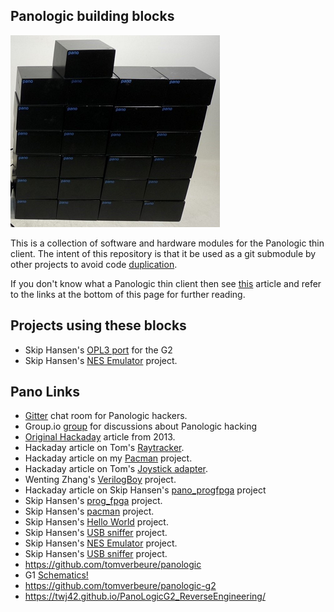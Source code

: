 ## Panologic building blocks

![Pano](./assets/pano_blocks.png) 

This is a collection of software and hardware modules for the Panologic thin 
client. The intent of this repository is that it be used as a git submodule by
other projects to avoid code [duplication](https://en.wikipedia.org/wiki/Don%27t_repeat_yourself).

If you don't know what a Panologic thin client then see [this](https://hackaday.com/2013/01/11/ask-hackaday-we-might-have-some-fpgas-to-hack/) 
article and refer to the links at the bottom of this page for further reading.

## Projects using these blocks

- Skip Hansen's [OPL3 port](https://github.com/skiphansen/panog2_opl3) for the G2
- Skip Hansen's [NES Emulator](https://github.com/skiphansen/panog2_nes) project.

## Pano Links

- [Gitter](https://gitter.im/panologic/community) chat room for Panologic hackers.
- Group.io [group](https://groups.io/g/panohackers/topics) for discussions about Panologic hacking 
- [Original Hackaday](https://hackaday.com/2013/01/11/ask-hackaday-we-might-have-some-fpgas-to-hack/) article from 2013.  
- Hackaday article on Tom's [Raytracker](https://hackaday.com/2018/12/07/racing-the-beam-on-a-thin-client-in-fpgas/).  
- Hackaday article on my [Pacman](https://hackaday.com/2019/01/11/pac-man-fever-comes-to-the-pano-logic-fpga/) project.  
- Hackaday article on Tom's [Joystick adapter](https://hackaday.com/2019/02/11/two-joysticks-talk-to-fpga-arcade-game-over-a-vga-cable/).  
- Wenting Zhang's [VerilogBoy](https://github.com/zephray/VerilogBoy) project.
- Hackaday article on Skip Hansen's [pano_progfpga](https://hackaday.com/2019/04/19/pano-logic-fgpa-hacking-just-got-easier/) project
- Skip Hansen's [prog_fpga](https://github.com/skiphansen/pano_progfpga) project.
- Skip Hansen's [pacman](https://github.com/skiphansen/pano_man) project.
- Skip Hansen's [Hello World](https://github.com/skiphansen/pano_hello_g1) project.
- Skip Hansen's [USB sniffer](https://github.com/skiphansen/usb_sniffer/blob/master/fpga/panologic_g2) project.
- Skip Hansen's [NES Emulator](https://github.com/skiphansen/panog2_nes) project.
- Skip Hansen's [USB sniffer](https://github.com/skiphansen/usb_sniffer/tree/master/fpga/panologic_g2) project.
- https://github.com/tomverbeure/panologic
- G1 [Schematics!](https://github.com/twj42/PanoLogicG2_ReverseEngineering/blob/master/files/G1_Schematics.zip)
- https://github.com/tomverbeure/panologic-g2
- https://twj42.github.io/PanoLogicG2_ReverseEngineering/

